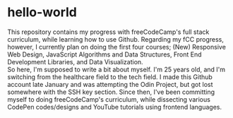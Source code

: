 # hello-world
This repository contains my progress with freeCodeCamp's full stack curriculum, while learning how to use Github. Regarding my fCC progress, however, I currently plan on doing the first four courses; (New) Responsive Web Design, JavaScript Algorithms and Data Structures, Front End Development Libraries, and Data Visualization.
<br>
So here, I'm supposed to write a bit about myself. I'm 25 years old, and I'm switching from the healthcare field to the tech field. I made this Github account late January and was attempting the Odin Project, but got lost somewhere with the SSH key section. Since then, I've been committing myself to doing freeCodeCamp's curriculum, while dissecting various CodePen codes/designs and YouTube tutorials using frontend languages.
